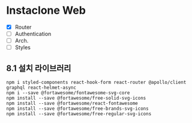 # Instaclone Web

-   [x] Router
-   [ ] Authentication
-   [ ] Arch.
-   [ ] Styles

## 8.1 설치 라이브러리

```
npm i styled-components react-hook-form react-router @apollo/client graphql react-helmet-async
npm i --save @fortawesome/fontawesome-svg-core
npm install --save @fortawesome/free-solid-svg-icons
npm install --save @fortawesome/react-fontawesome
npm install --save @fortawesome/free-brands-svg-icons
npm install --save @fortawesome/free-regular-svg-icons
```
